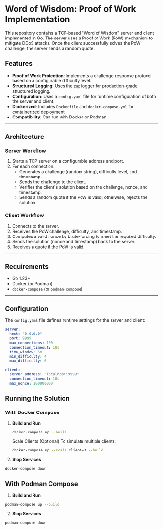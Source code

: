 # Word of Wisdom: Proof of Work Implementation

This repository contains a TCP-based "Word of Wisdom" server and client implemented in Go. The server uses a Proof of Work (PoW) mechanism to mitigate DDoS attacks. Once the client successfully solves the PoW challenge, the server sends a random quote.

## Features

- **Proof of Work Protection**: Implements a challenge-response protocol based on a configurable difficulty level.
- **Structured Logging**: Uses the `zap` logger for production-grade structured logging.
- **Configuration**: Uses a `config.yaml` file for runtime configuration of both the server and client.
- **Dockerized**: Includes `Dockerfile` and `docker-compose.yml` for containerized deployment.
- **Compatibility**: Can run with Docker or Podman.

---

## Architecture

### Server Workflow
1. Starts a TCP server on a configurable address and port.
2. For each connection:
   - Generates a challenge (random string), difficulty level, and timestamp.
   - Sends the challenge to the client.
   - Verifies the client's solution based on the challenge, nonce, and timestamp.
   - Sends a random quote if the PoW is valid; otherwise, rejects the solution.

### Client Workflow
1. Connects to the server.
2. Receives the PoW challenge, difficulty, and timestamp.
3. Computes a valid nonce by brute-forcing to meet the required difficulty.
4. Sends the solution (nonce and timestamp) back to the server.
5. Receives a quote if the PoW is valid.

---

## Requirements

- Go 1.23+
- Docker (or Podman)
- `docker-compose` (or `podman-compose`)

---

## Configuration

The `config.yaml` file defines runtime settings for the server and client:

```yaml
server:
  host: "0.0.0.0"
  port: 9999
  max_connections: 100
  connection_timeout: 10s
  time_window: 5m
  min_difficulty: 4
  max_difficulty: 6

client:
  server_address: "localhost:9999"
  connection_timeout: 10s
  max_nonce: 100000000
```

## Running the Solution

### With Docker Compose

1. **Build and Run**
    ```bash
    docker-compose up --build
    ```
    
    Scale Clients (Optional) To simulate multiple clients:
    ```bash
    docker-compose up --scale client=3 --build
    ```

2. **Stop Services**
```bash
docker-compose down
```

## With Podman Compose
1. **Build and Run**
```bash
podman-compose up --build
```
2. **Stop Services** 
```bash
podman-compose down
```
